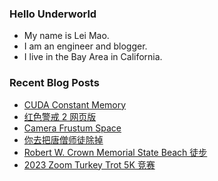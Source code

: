### Hello Underworld

- My name is Lei Mao.
- I am an engineer and blogger.
- I live in the Bay Area in California.


### Recent Blog Posts

<!-- BLOG-POST-LIST:START -->
- [CUDA Constant Memory](https://leimao.github.io/blog/CUDA-Constant-Memory/)
- [红色警戒 2 网页版](https://leimao.github.io/essay/%E7%BA%A2%E8%89%B2%E8%AD%A6%E6%88%922%E7%BD%91%E9%A1%B5%E7%89%88/)
- [Camera Frustum Space](https://leimao.github.io/blog/Camera-Frustum-Space/)
- [你去把唐僧师徒除掉](https://leimao.github.io/essay/%E4%BD%A0%E5%8E%BB%E6%8A%8A%E5%94%90%E5%83%A7%E5%B8%88%E5%BE%92%E9%99%A4%E6%8E%89/)
- [Robert W. Crown Memorial State Beach 徒步](https://leimao.github.io/life/Robert-W-Crown-Memorial-State-Beach/)
- [2023 Zoom Turkey Trot 5K 竞赛](https://leimao.github.io/life/2023-Zoom-Turkey-Trot-5K/)
<!-- BLOG-POST-LIST:END -->
